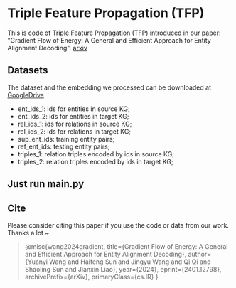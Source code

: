 # Triple Feature Propagation (TFP)

This is code of Triple Feature Propagation (TFP) introduced in our paper: "Gradient Flow of Energy: A General and Efficient Approach for Entity Alignment Decoding". [arxiv](https://arxiv.org/abs/2401.12798)

## Datasets

The dataset and the embedding we processed can be downloaded at [GoogleDrive](https://drive.google.com/file/d/1wptKenCyYXvIfuNXjuE2dWmbHHkib3-5/view?usp=drive_link)

* ent_ids_1: ids for entities in source KG;
* ent_ids_2: ids for entities in target KG;
* rel_ids_1: ids for relations in source KG;
* rel_ids_2: ids for relations in target KG;
* sup_ent_ids: training entity pairs;
* ref_ent_ids: testing entity pairs;
* triples_1: relation triples encoded by ids in source KG;
* triples_2: relation triples encoded by ids in target KG;


## Just run main.py

## Cite
Please consider citing this paper if you use the code or data from our work. Thanks a lot ~

>@misc{wang2024gradient,
      title={Gradient Flow of Energy: A General and Efficient Approach for Entity Alignment Decoding}, 
      author={Yuanyi Wang and Haifeng Sun and Jingyu Wang and Qi Qi and Shaoling Sun and Jianxin Liao},
      year={2024},
      eprint={2401.12798},
      archivePrefix={arXiv},
      primaryClass={cs.IR}
}

